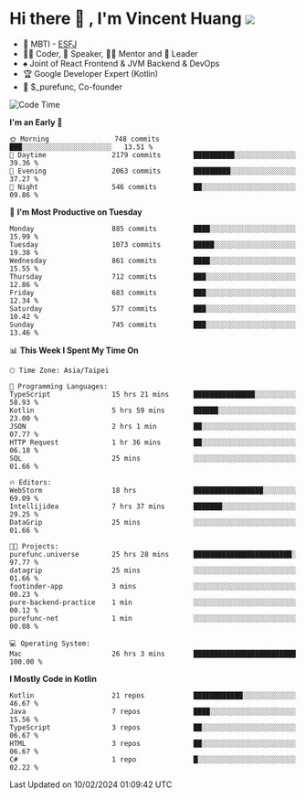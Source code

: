 # Hi there 👋 , I'm Vincent Huang ![](https://komarev.com/ghpvc/?username=Jian-Min-Huang)
- 👀 MBTI - [ESFJ](https://www.16personalities.com/esfj-personality)
- 👨‍💻 Coder, 🎤 Speaker, 👨‍🏫 Mentor and 🚀 Leader
- ♠️ Joint of React Frontend & JVM Backend & DevOps
- 🏆 Google Developer Expert (Kotlin)
- 💼 $_purefunc, Co-founder

<!--START_SECTION:waka-->
![Code Time](http://img.shields.io/badge/Code%20Time-3%2C376%20hrs%2012%20mins-blue)

**I'm an Early 🐤** 

```text
🌞 Morning                748 commits         ███░░░░░░░░░░░░░░░░░░░░░░   13.51 % 
🌆 Daytime                2179 commits        ██████████░░░░░░░░░░░░░░░   39.36 % 
🌃 Evening                2063 commits        █████████░░░░░░░░░░░░░░░░   37.27 % 
🌙 Night                  546 commits         ██░░░░░░░░░░░░░░░░░░░░░░░   09.86 % 
```
📅 **I'm Most Productive on Tuesday** 

```text
Monday                   885 commits         ████░░░░░░░░░░░░░░░░░░░░░   15.99 % 
Tuesday                  1073 commits        █████░░░░░░░░░░░░░░░░░░░░   19.38 % 
Wednesday                861 commits         ████░░░░░░░░░░░░░░░░░░░░░   15.55 % 
Thursday                 712 commits         ███░░░░░░░░░░░░░░░░░░░░░░   12.86 % 
Friday                   683 commits         ███░░░░░░░░░░░░░░░░░░░░░░   12.34 % 
Saturday                 577 commits         ███░░░░░░░░░░░░░░░░░░░░░░   10.42 % 
Sunday                   745 commits         ███░░░░░░░░░░░░░░░░░░░░░░   13.46 % 
```


📊 **This Week I Spent My Time On** 

```text
🕑︎ Time Zone: Asia/Taipei

💬 Programming Languages: 
TypeScript               15 hrs 21 mins      ███████████████░░░░░░░░░░   58.93 % 
Kotlin                   5 hrs 59 mins       ██████░░░░░░░░░░░░░░░░░░░   23.00 % 
JSON                     2 hrs 1 min         ██░░░░░░░░░░░░░░░░░░░░░░░   07.77 % 
HTTP Request             1 hr 36 mins        ██░░░░░░░░░░░░░░░░░░░░░░░   06.18 % 
SQL                      25 mins             ░░░░░░░░░░░░░░░░░░░░░░░░░   01.66 % 

🔥 Editors: 
WebStorm                 18 hrs              █████████████████░░░░░░░░   69.09 % 
Intellijidea             7 hrs 37 mins       ███████░░░░░░░░░░░░░░░░░░   29.25 % 
DataGrip                 25 mins             ░░░░░░░░░░░░░░░░░░░░░░░░░   01.66 % 

🐱‍💻 Projects: 
purefunc.universe        25 hrs 28 mins      ████████████████████████░   97.77 % 
datagrip                 25 mins             ░░░░░░░░░░░░░░░░░░░░░░░░░   01.66 % 
footinder-app            3 mins              ░░░░░░░░░░░░░░░░░░░░░░░░░   00.23 % 
pure-backend-practice    1 min               ░░░░░░░░░░░░░░░░░░░░░░░░░   00.12 % 
purefunc-net             1 min               ░░░░░░░░░░░░░░░░░░░░░░░░░   00.08 % 

💻 Operating System: 
Mac                      26 hrs 3 mins       █████████████████████████   100.00 % 
```

**I Mostly Code in Kotlin** 

```text
Kotlin                   21 repos            ████████████░░░░░░░░░░░░░   46.67 % 
Java                     7 repos             ████░░░░░░░░░░░░░░░░░░░░░   15.56 % 
TypeScript               3 repos             ██░░░░░░░░░░░░░░░░░░░░░░░   06.67 % 
HTML                     3 repos             ██░░░░░░░░░░░░░░░░░░░░░░░   06.67 % 
C#                       1 repo              █░░░░░░░░░░░░░░░░░░░░░░░░   02.22 % 
```




 Last Updated on 10/02/2024 01:09:42 UTC
<!--END_SECTION:waka-->
